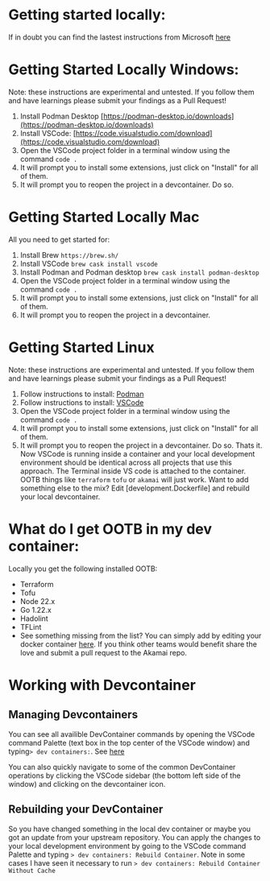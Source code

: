# Getting started locally:
If in doubt you can find the lastest instructions from Microsoft [here](https://code.visualstudio.com/docs/devcontainers/containers)


# Getting Started Locally Windows:
Note: these instructions are experimental and untested.  If you follow them and have learnings please submit your findings as a Pull Request!
1. Install Podman Desktop [https://podman-desktop.io/downloads](https://podman-desktop.io/downloads)
1. Install VSCode: [https://code.visualstudio.com/download](https://code.visualstudio.com/download)
1. Open the VSCode project folder in a terminal window using the command `code .`
1. It will prompt you to install some extensions, just click on "Install" for all of them.
1. It will prompt you to reopen the project in a devcontainer.  Do so. 

# Getting Started Locally Mac
All you need to get started for:
1. Install Brew `https://brew.sh/`
1. Install VSCode `brew cask install vscode`
1. Install Podman and Podman desktop  `brew cask install podman-desktop`
1. Open the VSCode project folder in a terminal window using the command `code .`
1. It will prompt you to install some extensions, just click on "Install" for all of them.
1. It will prompt you to reopen the project in a devcontainer. 

# Getting Started Linux
Note: these instructions are experimental and untested.  If you follow them and have learnings please submit your findings as a Pull Request!
1. Follow instructions to install: [Podman](https://podman.io/docs/installation#installing-on-linux)
1. Follow instructions to install: [VSCode](https://code.visualstudio.com/docs/setup/linux)
1. Open the VSCode project folder in a terminal window using the command `code .`
1. It will prompt you to install some extensions, just click on "Install" for all of them.
1. It will prompt you to reopen the project in a devcontainer.  Do so. 
Thats it. Now VSCode is running inside a container and your local development environment should be identical across all projects that use this approach.  The Terminal inside VS code is attached to the container.  OOTB things like `terraform` `tofu` or `akamai` will just work.  Want to add something else to the mix?  Edit [development.Dockerfile] and rebuild your local devcontainer.

# What do I get OOTB in my dev container: 
Locally you get the following installed OOTB:
- Terraform
- Tofu
- Node 22.x
- Go 1.22.x
- Hadolint
- TFLint
- See something missing from the list?  You can simply add by editing your docker container [here](https://github.com/akamai-consulting/ew-hello-world/blob/main/development.Dockerfile).  If you think other teams would benefit share the love and submit a pull request to the Akamai repo.

# Working with Devcontainer
## Managing Devcontainers
You can see all availible DevContainer commands by opening the VSCode command Palette (text box in the top center of the VSCode window) and typing`> dev containers:`.  See [here](https://marketplace.visualstudio.com/items?itemName=ms-vscode-remote.remote-containers#available-commands)

You can also quickly navigate to some of the common DevContainer operations by clicking the VSCode sidebar (the bottom left side of the window) and clicking on the devcontainer icon.

## Rebuilding your DevContainer
So you have changed something in the local dev container or maybe you got an update from your upstream repository.  You can apply the changes to your local development environment by going to the VSCode command Palette and typing `> dev containers: Rebuild Container`.  Note in some cases I have seen it necessary to run `> dev containers: Rebuild Container Without Cache`

